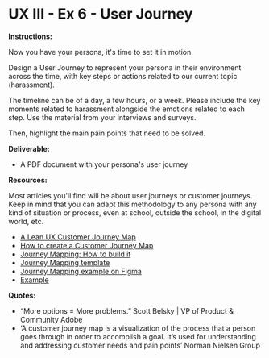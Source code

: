# UX III - Ex 6 - User Journey

**Instructions:** 

Now you have your persona, it's time to set it in motion. 

Design a User Journey to represent your persona in their environment across the time, with key steps or actions related to our current topic (harassment). 

The timeline can be of a day, a few hours, or a week. Please include the key moments related to harassment alongside the emotions related to each step. Use the material from your interviews and surveys.

Then, highlight the main pain points that need to be solved.

**Deliverable:** 

- A PDF document with your persona's user journey

**Resources:** 

Most articles you'll find will be about user journeys or customer journeys. Keep in mind that you can adapt this methodology to any persona with any kind of situation or process, even at school, outside the school, in the digital world, etc. 

- [A Lean UX Customer Journey Map](https://uxdesign.cc/proto-journey-a-lean-ux-customer-journey-map-30ea3a241edc)
- [How to create a Customer Journey Map](https://www.youtube.com/watch?v=mSxpVRo3BLg)
- [Journey Mapping: How to build it](https://www.lucidchart.com/blog/how-to-build-customer-journey-maps)
- [Journey Mapping template](https://d2slcw3kip6qmk.cloudfront.net/marketing/blog/2017Q3/SEO-initiative-customer-journey-mapping/CustomerJourneyMap1.png)
- [Journey Mapping example on Figma](https://www.figma.com/file/5tittjiznRCWTNR2xI5FIT/Untitled?node-id=0%3A1)
- [Example](https://d2slcw3kip6qmk.cloudfront.net/marketing/blog/2017Q3/SEO-initiative-customer-journey-mapping/CustomerJourneyMap1.png)


**Quotes:** 

- “More options = More problems.” Scott Belsky | VP of Product & Community Adobe
- ‘A customer journey map is a visualization of the process that a person goes through in order to accomplish a goal. It’s used for understanding and addressing customer needs and pain points’ Norman Nielsen Group
